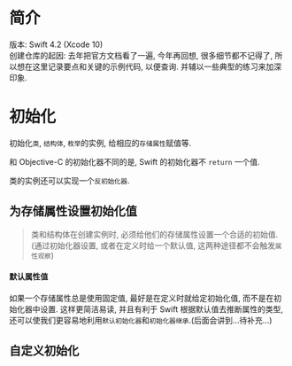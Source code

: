
# 简介

版本: Swift 4.2 (Xcode 10)  
创建仓库的起因: 去年把官方文档看了一遍, 今年再回想, 很多细节都不记得了, 所以想在这里记录要点和关键的示例代码, 以便查询. 并辅以一些典型的练习来加深印象.

# 初始化

初始化`类`, `结构体`, `枚举`的实例, 给相应的`存储属性`赋值等.

和 Objective-C 的初始化器不同的是, Swift 的初始化器不 `return` 一个值.

类的实例还可以实现一个`反初始化器`.

## 为存储属性设置初始化值

> 类和结构体在创建实例时, 必须给他们的存储属性设置一个合适的初始值. (通过初始化器设置, 或者在定义时给一个默认值, 这两种途径都不会触发`属性观察`)

#### 默认属性值

如果一个存储属性总是使用固定值, 最好是在定义时就给定初始化值, 而不是在初始化器中设置. 这样更简洁易读, 并且有利于 Swift 根据默认值去推断属性的类型, 还可以使我们更容易地利用`默认初始化器`和`初始化器继承`.(后面会讲到...待补充...)

## 自定义初始化


